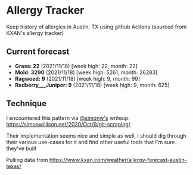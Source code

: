 # Allergy Tracker

Keep history of allergies in Austin, TX using github Actions (sourced from KXAN's allergy tracker)

## Current forecast
<!-- INJECT FORECAST -->
- **Grass: 22** (2021/11/18)  [week high: 22, month: 22]
- **Mold: 3290** (2021/11/18)  [week high: 5261, month: 26283]
- **Ragweed: 9** (2021/11/18)  [week high: 9, month: 99]
- **Redberry___Juniper: 9** (2021/11/18)  [week high: 9, month: 625]
<!-- END INJECT FORECAST -->

## Technique

I encountered this pattern via [@simonw's](https://github.com/simonw) writeup: https://simonwillison.net/2020/Oct/9/git-scraping/

Their implementation seems nice and simple as well, I should dig through their various use-cases for it and find other useful tools that I'm sure they've built

Pulling data from https://www.kxan.com/weather/allergy-forecast-austin-texas/
